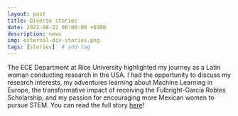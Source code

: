 ```yaml
---
layout: post
title: Diverse stories
date: 2022-08-22 00:00:00 +0300
description: news
img: external-div-stories.png
tags: [stories]  # add tag
---
```

The ECE Department at Rice University highlighted my journey as a Latin woman conducting research in the USA. 
I had the opportunity to discuss my research interests, my adventures learning about Machine Learning in Europe, 
the transformative impact of receiving the Fulbright-García Robles Scholarship, 
and my passion for encouraging more Mexican women to pursue STEM. You can read the full story [here](https://eceweb.rice.edu/news/rice-university-student-itzel-olivos-castillo-gears-career-stem)!